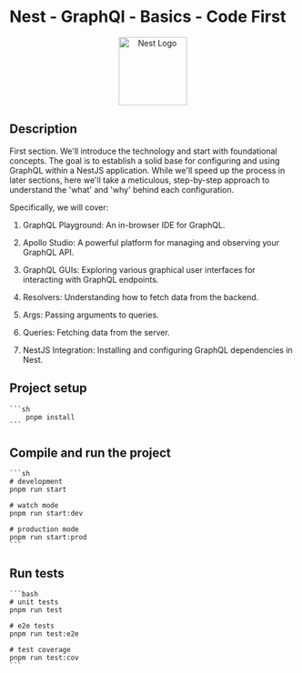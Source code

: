 # Nest - GraphQl - Basics - Code First

<p align="center">
  <a href="http://nestjs.com/" target="blank"><img src="https://nestjs.com/img/logo-small.svg" width="120" alt="Nest Logo" /></a>
</p>

## Description

First section. We'll introduce the technology and start with foundational concepts. The goal is to establish a solid base for configuring and using GraphQL within a NestJS application. While we'll speed up the process in later sections, here we'll take a meticulous, step-by-step approach to understand the 'what' and 'why' behind each configuration.

Specifically, we will cover:

1. GraphQL Playground: An in-browser IDE for GraphQL.

2. Apollo Studio: A powerful platform for managing and observing your GraphQL API.

3. GraphQL GUIs: Exploring various graphical user interfaces for interacting with GraphQL endpoints.

4. Resolvers: Understanding how to fetch data from the backend.

5. Args: Passing arguments to queries.

6. Queries: Fetching data from the server.

7. NestJS Integration: Installing and configuring GraphQL dependencies in Nest.

## Project setup

    ```sh
        pnpm install
    ```

## Compile and run the project

    ```sh
    # development
    pnpm run start

    # watch mode
    pnpm run start:dev

    # production mode
    pnpm run start:prod
    ```

## Run tests

    ```bash
    # unit tests
    pnpm run test

    # e2e tests
    pnpm run test:e2e

    # test coverage
    pnpm run test:cov
    ```
